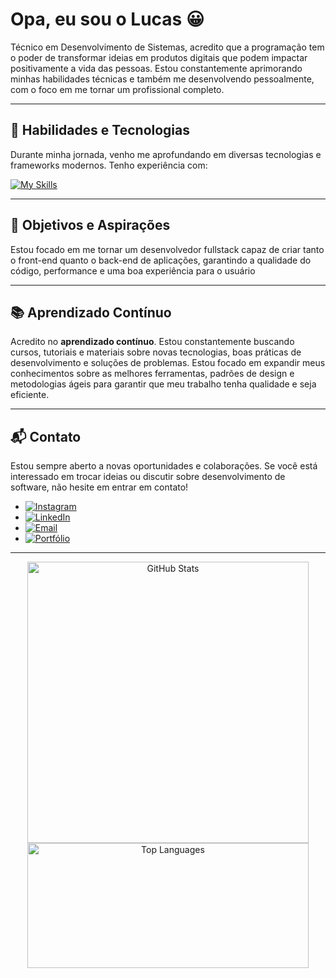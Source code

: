 # Opa, eu sou o Lucas 😀

Técnico em Desenvolvimento de Sistemas, acredito que a programação tem o poder de transformar ideias em produtos digitais que podem impactar positivamente a vida das pessoas. Estou constantemente aprimorando minhas habilidades técnicas e também me desenvolvendo pessoalmente, com o foco em me tornar um profissional completo.

---

## 🚀 Habilidades e Tecnologias

Durante minha jornada, venho me aprofundando em diversas tecnologias e frameworks modernos. Tenho experiência com:

[![My Skills](https://skillicons.dev/icons?i=js,html,css,react,nextjs,typescript,tailwind,docker,git,vue,nodejs,mysql,postgres,adonis,nest,express,adonis,styledcomponents)](https://skillicons.dev)

---

## 🎯 Objetivos e Aspirações

Estou focado em me tornar um desenvolvedor fullstack capaz de criar tanto o front-end quanto o back-end de aplicações, garantindo a qualidade do código, performance e uma boa experiência para o usuário

---

## 📚 Aprendizado Contínuo

Acredito no **aprendizado contínuo**. Estou constantemente buscando cursos, tutoriais e materiais sobre novas tecnologias, boas práticas de desenvolvimento e soluções de problemas. Estou focado em expandir meus conhecimentos sobre as melhores ferramentas, padrões de design e metodologias ágeis para garantir que meu trabalho tenha qualidade e seja eficiente.

---

## 📬 Contato

Estou sempre aberto a novas oportunidades e colaborações. Se você está interessado em trocar ideias ou discutir sobre desenvolvimento de software, não hesite em entrar em contato!

- [![Instagram](https://img.shields.io/badge/Instagram-%40lucaspgomes-E4405F?style=for-the-badge&logo=instagram&logoColor=white)](https://www.instagram.com/lucaspgomes_)
- [![LinkedIn](https://img.shields.io/badge/LinkedIn-Lucas_Paulo-0A66C2?style=for-the-badge&logo=linkedin&logoColor=white)](https://www.linkedin.com/in/lucas-paulo-1772b729a/)
- [![Email](https://img.shields.io/badge/Email-lucasdepauloldp1@gmail.com-D14836?style=for-the-badge&logo=gmail&logoColor=white)](mailto:seuemail@exemplo.com)
- [![Portfólio](https://img.shields.io/badge/Portfolio-lucasgms.vercel.app-000000?style=for-the-badge&logo=github&logoColor=white)](https://lucasgms.vercel.app)

---

<div align="center">
  <img src="https://github-readme-stats.vercel.app/api?username=LucasLdp&show_icons=true&count_private=true&hide=prs&theme=dark" alt="GitHub Stats" width="450"/>

  <img src="https://github-readme-stats.vercel.app/api/top-langs/?username=LucasLdp&layout=compact&langs_count=10&theme=dark" alt="Top Languages" width="450" height="200" />
</div>
